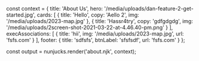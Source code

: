 const context = {
  title: 'About Us',
  hero: '/media/uploads/dan-feature-2-get-started.jpg',
  cards: [
    { title: 'Hello', copy: 'Aello 2', img: '/media/uploads/2023-map.jpg' },
    { title: 'Hassr4try', copy: 'gdfgdgdg', img: '/media/uploads/2screen-shot-2021-03-22-at-4.46.40-pm.png' }
  ],
  execAssociations: [
    { title: 'hii', img: '/media/uploads/2023-map.jpg', url: 'fsfs.com' }
  ],
  footer: {
    title: 'sdfsfs',
    btnLabel: 'sfsfsdf',
    url: 'fsfs.com'
  }
};

const output = nunjucks.render('about.njk', context);
